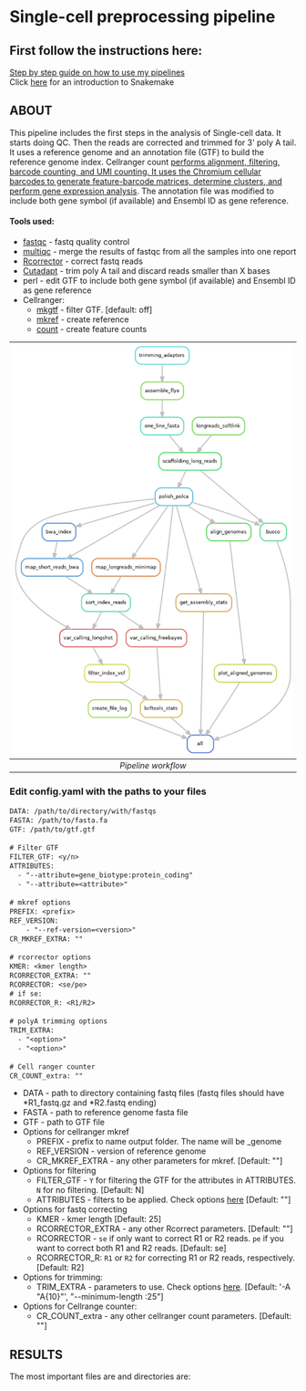 # Single-cell preprocessing pipeline

## First follow the instructions here:
[Step by step guide on how to use my pipelines](https://carolinapb.github.io/2021-06-23-how-to-run-my-pipelines/)  
Click [here](https://github.com/CarolinaPB/snakemake-template/blob/master/Short%20introduction%20to%20Snakemake.pdf) for an introduction to Snakemake

## ABOUT
This pipeline includes the first steps in the analysis of Single-cell data. It starts doing QC. Then the reads are corrected and trimmed for 3' poly A tail.  
It uses a reference genome and an annotation file (GTF) to build the reference genome index. Cellranger count [performs alignment, filtering, barcode counting, and UMI counting. It uses the Chromium cellular barcodes to generate feature-barcode matrices, determine clusters, and perform gene expression analysis](https://support.10xgenomics.com/single-cell-gene-expression/software/pipelines/latest/what-is-cell-ranger). The annotation file was modified to include both gene symbol (if available) and Ensembl ID as gene reference.

#### Tools used:
- [fastqc](https://www.bioinformatics.babraham.ac.uk/projects/fastqc/) - fastq quality control
- [multiqc](https://multiqc.info/) - merge the results of fastqc from all the samples into one report
- [Rcorrector](https://github.com/mourisl/Rcorrector) - correct fastq reads
- [Cutadapt](https://cutadapt.readthedocs.io/en/stable/) - trim poly A tail and discard reads smaller than X bases 
- perl - edit GTF to include both gene symbol (if available) and Ensembl ID as gene reference
- Cellranger:
    - [mkgtf](https://support.10xgenomics.com/single-cell-gene-expression/software/pipelines/latest/advanced/references#mkgtf) - filter GTF. [default: off]
    - [mkref](https://support.10xgenomics.com/single-cell-gene-expression/software/pipelines/latest/advanced/references#mkref) - create reference
    - [count](https://support.10xgenomics.com/single-cell-gene-expression/software/pipelines/latest/using/count) - create feature counts


| ![DAG](https://github.com/CarolinaPB/nanopore-assembly/blob/master/workflow.png) |
|:--:|
|*Pipeline workflow* |


### Edit config.yaml with the paths to your files
```
DATA: /path/to/directory/with/fastqs
FASTA: /path/to/fasta.fa
GTF: /path/to/gtf.gtf

# Filter GTF
FILTER_GTF: <y/n> 
ATTRIBUTES:
  - "--attribute=gene_biotype:protein_coding"
  - "--attribute=<attribute>"

# mkref options
PREFIX: <prefix>
REF_VERSION: 
    - "--ref-version=<version>"
CR_MKREF_EXTRA: ""

# rcorrector options
KMER: <kmer length>
RCORRECTOR_EXTRA: "" 
RCORRECTOR: <se/pe>
# if se:
RCORRECTOR_R: <R1/R2>

# polyA trimming options
TRIM_EXTRA: 
  - "<option>"
  - "<option>"

# Cell ranger counter
CR_COUNT_extra: ""
```

- DATA - path to directory containing fastq files (fastq files should have *R1_fastq.gz and *R2.fastq ending)
- FASTA - path to reference genome fasta file
- GTF - path to GTF file
- Options for cellranger mkref
    - PREFIX - prefix to name output folder. The name will be <prefix>_genome
    - REF_VERSION - version of reference genome
    - CR_MKREF_EXTRA - any other parameters for mkref. [Default: ""]
- Options for filtering
    - FILTER_GTF - `Y` for filtering the GTF for the attributes in ATTRIBUTES. `N` for no filtering. [Default: N]
    - ATTRIBUTES - filters to be applied. Check options [here](https://support.10xgenomics.com/single-cell-gene-expression/software/pipelines/latest/advanced/references#mkgtf) [Default: ""]
- Options for fastq correcting
    - KMER - kmer length [Default: 25]
    - RCORRECTOR_EXTRA - any other Rcorrect parameters. [Default: ""]
    - RCORRECTOR - `se` if only want to correct R1 or R2 reads. `pe` if you want to correct both R1 and R2 reads. [Default: se]
    - RCORRECTOR_R: `R1` or `R2` for correcting R1 or R2 reads, respectively. [Default: R2]
- Options for trimming:
    - TRIM_EXTRA - parameters to use. Check options [here](https://cutadapt.readthedocs.io/en/stable/guide.html). [Default: '-A "A{10}"', "--minimum-length :25"]
- Options for Cellrange counter:
    - CR_COUNT_extra - any other cellranger count parameters. [Default: ""]


## RESULTS
The most important files are and directories are:  
